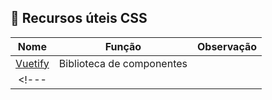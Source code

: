 ## 📖 Recursos úteis CSS

|Nome|Função|Observação|
|:----------:|:----------:|:----------:|
|[Vuetify](https://vuetifyjs.com/en/)|Biblioteca de componentes||
<!--- |[]()||| -->
